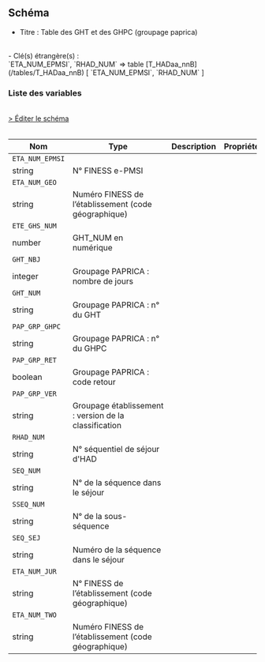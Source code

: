 ## Schéma

- Titre : Table des GHT et des GHPC (groupage paprica)
<br />
- Clé(s) étrangère(s) : <br />
`ETA_NUM_EPMSI`, `RHAD_NUM` => table [T_HADaa_nnB](/tables/T_HADaa_nnB) [ `ETA_NUM_EPMSI`, `RHAD_NUM` ]<br />

### Liste des variables
<br />
<div>
    <a href="https://gitlab.com/healthdatahub/schema-snds/edit/master/schemas/PMSI/PMSI%20HAD/T_HADaa_nnGRP.json"  
    arget="_blank" rel="noopener noreferrer">> Éditer le schéma</a>
    <OutboundLink />
</div>
<br />

Nom|Type|Description|Propriétés
-|-|-|-
`ETA_NUM_EPMSI`|
string|N° FINESS e-PMSI||
`ETA_NUM_GEO`|
string|Numéro FINESS de l’établissement (code géographique)||
`ETE_GHS_NUM`|
number|GHT_NUM en numérique||
`GHT_NBJ`|
integer|Groupage PAPRICA : nombre de jours||
`GHT_NUM`|
string|Groupage PAPRICA : n° du GHT||
`PAP_GRP_GHPC`|
string|Groupage PAPRICA : n° du GHPC||
`PAP_GRP_RET`|
boolean|Groupage PAPRICA : code retour||
`PAP_GRP_VER`|
string|Groupage établissement : version de la classification||
`RHAD_NUM`|
string|N° séquentiel de séjour d&#x27;HAD||
`SEQ_NUM`|
string|N° de la séquence dans le séjour||
`SSEQ_NUM`|
string|N° de la sous-séquence||
`SEQ_SEJ`|
string|Numéro de la séquence dans le séjour||
`ETA_NUM_JUR`|
string|N° FINESS de l’établissement (code géographique)||
`ETA_NUM_TWO`|
string|Numéro FINESS de l’établissement (code géographique)||


